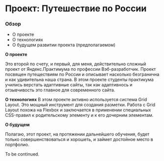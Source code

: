 # Проект: Путешествие по России

### Обзор
* О проекте
* О технологиях
* О будущем развитии проекта (предполагаемом)

**О проекте**

Это второй по счету, и первый, для меня, действительно сложный проект от Яндекс.Практимума по профессии Вэб-разработчик. Проект посвящен путеществиям по России и описывает насколько безгранична и как удивительна наша страна. В этом проекте студенты практикума учились верстать адаптивные сайты, так как адаптивнось и отзывчивость это главное для современного сайта.

**О технологиях**
В этом проекте активно используется система Grid Layout.
Это мощный инструмент для создания разметки. Работа с Grid Layout похожа на Flexbox и заключается в применении специальных CSS-правил к родительскому элементу и к его дочерним элементам.


**О будущем**

Полагаю, этот проект, на протяжении дальнейшего обучения, будет только совершенствоваться и хорошеть, и займет достойное место в портфолио. 

To be continued.
